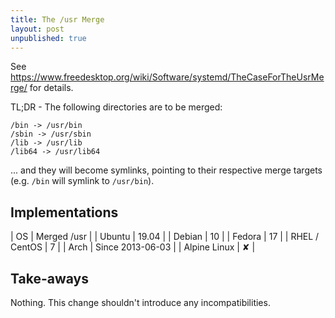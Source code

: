 ```yaml
---
title: The /usr Merge
layout: post
unpublished: true
---
```


See <https://www.freedesktop.org/wiki/Software/systemd/TheCaseForTheUsrMerge/> for details.

TL;DR - The following directories are to be merged:

```
/bin -> /usr/bin
/sbin -> /usr/sbin
/lib -> /usr/lib
/lib64 -> /usr/lib64
```

... and they will become symlinks, pointing to their respective merge targets (e.g. `/bin` will symlink to `/usr/bin`).

## Implementations

| OS | Merged /usr |
| Ubuntu | 19.04 |
| Debian | 10 |
| Fedora | 17 |
| RHEL / CentOS | 7 |
| Arch | Since 2013-06-03 |
| Alpine Linux | ✘ |

## Take-aways

Nothing. This change shouldn't introduce any incompatibilities.
